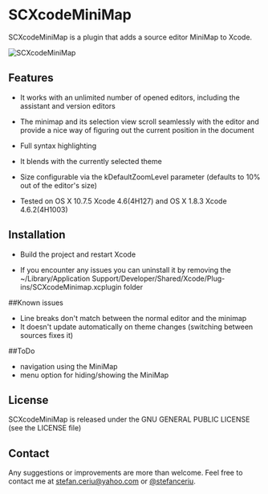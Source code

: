 # SCXcodeMiniMap

SCXcodeMiniMap is a plugin that adds a source editor MiniMap to Xcode.

![SCXcodeMiniMap](https://dl.dropboxusercontent.com/u/12748201/SCXcodeMiniMap.png)

## Features
- It works with an unlimited number of opened editors, including the assistant and version editors
- The minimap and its selection view scroll seamlessly with the editor and provide a nice way of figuring out the current position in the document
- Full syntax highlighting
- It blends with the currently selected theme 
- Size configurable via the kDefaultZoomLevel parameter (defaults to 10% out of the editor's size)

- Tested on OS X 10.7.5 Xcode 4.6(4H127) and OS X 1.8.3 Xcode 4.6.2(4H1003)

## Installation
- Build the project and restart Xcode

- If you encounter any issues you can uninstall it by removing the ~/Library/Application Support/Developer/Shared/Xcode/Plug-ins/SCXcodeMinimap.xcplugin folder

##Known issues
- Line breaks don't match between the normal editor and the minimap
- It doesn't update automatically on theme changes (switching between sources fixes it) 

##ToDo
- navigation using the MiniMap
- menu option for hiding/showing the MiniMap
 
## License
SCXcodeMiniMap is released under the GNU GENERAL PUBLIC LICENSE (see the LICENSE file)

## Contact
Any suggestions or improvements are more than welcome. Feel free to contact me at [stefan.ceriu@yahoo.com](mailto://stefan.ceriu@yahoo.com) or [@stefanceriu](https://twitter.com/stefanceriu).